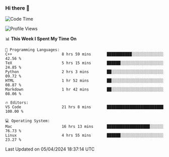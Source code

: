 ### Hi there 👋

<!--START_SECTION:waka-->
![Code Time](http://img.shields.io/badge/Code%20Time-426%20hrs%2057%20mins-blue)

![Profile Views](http://img.shields.io/badge/Profile%20Views-0-blue)

📊 **This Week I Spent My Time On** 

```text
💬 Programming Languages: 
C++                      8 hrs 59 mins       ███████████░░░░░░░░░░░░░░   42.56 % 
TeX                      5 hrs 15 mins       ██████░░░░░░░░░░░░░░░░░░░   24.85 % 
Python                   2 hrs 3 mins        ██░░░░░░░░░░░░░░░░░░░░░░░   09.72 % 
HTML                     1 hr 52 mins        ██░░░░░░░░░░░░░░░░░░░░░░░   08.87 % 
Markdown                 1 hr 42 mins        ██░░░░░░░░░░░░░░░░░░░░░░░   08.06 % 

🔥 Editors: 
VS Code                  21 hrs 8 mins       █████████████████████████   100.00 % 

💻 Operating System: 
Mac                      16 hrs 13 mins      ███████████████████░░░░░░   76.73 % 
Linux                    4 hrs 55 mins       ██████░░░░░░░░░░░░░░░░░░░   23.27 % 
```


 Last Updated on 05/04/2024 18:37:14 UTC
<!--END_SECTION:waka-->

<!--
**JackeyHua-SJTU/JackeyHua-SJTU** is a ✨ _special_ ✨ repository because its `README.md` (this file) appears on your GitHub profile.

Here are some ideas to get you started:

- 🔭 I’m currently working on ...
- 🌱 I’m currently learning ...
- 👯 I’m looking to collaborate on ...
- 🤔 I’m looking for help with ...
- 💬 Ask me about ...
- 📫 How to reach me: ...
- 😄 Pronouns: ...
- ⚡ Fun fact: ...
-->
